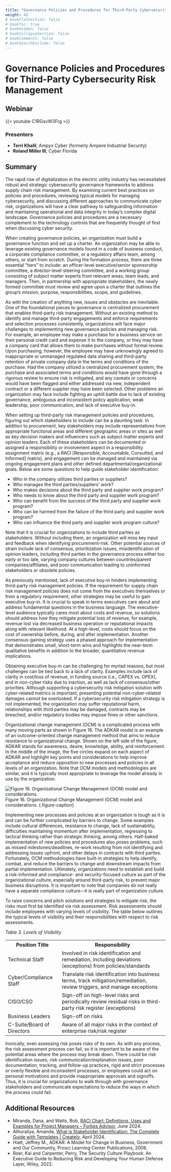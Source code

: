 ```yaml
---
title: "Governance Policies and Procedures for Third-Party Cybersecurity Risk Management"
weight: 42
# bookFlatSection: false
# bookToc: true
# bookHidden: false
# bookCollapseSection: false
# bookComments: false
# bookSearchExclude: false
---
```


# Governance Policies and Procedures for Third-Party Cybersecurity Risk Management

## Webinar
{{< youtube C1RGsvW3Frg >}}

### Presenters
* **Terri Khalil**, Ampyx Cyber (formerly Ampere Industrial Security)
* **Roland Miller III**, Cyber Florida

## Summary
The rapid rise of digitalization in the electric utility industry has necessitated robust and strategic cybersecurity governance frameworks to address supply chain risk management. By examining current best practices on policies and procedures, reviewing typical models for managing cybersecurity, and discussing different approaches to communicate cyber risk, organizations will have a clear pathway to safeguarding information and maintaining operational and data integrity in today’s complex digital landscape. Governance policies and procedures are a necessary complement to the technology controls that are frequently thought of first when discussing cyber security.

When creating governance policies, an organization must build a governance function and set up a charter. An organization may be able to leverage existing governance models found in a code of business conduct, a corporate compliance committee, or a regulatory affairs team, among others, or start from scratch. During the formation process, there are three essential “tiers” to include: an officer-level executive/senior sponsorship committee, a director-level steering committee, and a working group consisting of subject matter experts from relevant areas, team leads, and managers. Then, in partnership with appropriate stakeholders, the newly formed committee must review and agree upon a charter that outlines the group’s mission, purpose, responsibilities, scope, and guidelines.

As with the creation of anything new, issues and obstacles are inevitable. One of the foundational pieces to governance is centralized procurement that enables third-party risk management. Without an existing method to identify and manage third-party engagements and enforce requirements and selection processes consistently, organizations will face major challenges to implementing new governance policies and managing risk. For example, an employee may make a purchase for a business service on their personal credit card and expense it to the company, or they may have a company card that allows them to make purchases without formal review. Upon purchasing, however, the employee may have unknowingly agreed to inappropriate or unmanaged regulated data sharing and third-party retention of private company data in the terms and conditions of the purchase. Had the company utilized a centralized procurement system, the purchase and associated terms and conditions would have gone through a rigorous review to ensure risk is mitigated, and any caveats or concerns would have been flagged and either addressed via new, independent contract or a different supplier may have been selected. Other problems an organization may face include fighting an uphill battle due to lack of existing governance, ambiguous and inconsistent policy application, weak leadership, poor communication, and lack of executive buy-in.

When setting up third-party risk management policies and procedures, figuring out which stakeholders to include can be a daunting task. In addition to procurement, key stakeholders may include representatives from appropriate functional areas and different geographic areas or sites as well as key decision makers and influencers such as subject matter experts and opinion leaders. Each of these stakeholders can be documented or assigned a responsibility or involvement aspect in a responsibility assignment matrix (e.g., a RACI [Responsible, Accountable, Consulted, and Informed] matrix), and engagement can be managed and maintained via ongoing engagement plans and other defined departmental/organizational goals. Below are some questions to help guide stakeholder identification:

* Who in the company utilizes third parties or suppliers?
* Who manages the third parties/suppliers’ work?
* Who makes decisions about the third party and supplier work program?
* Who needs to know about the third party and supplier work program?
* Who can benefit from the success of the third party and supplier work program?
* Who can be harmed from the failure of the third party and supplier work program?
* Who can influence the third party and supplier work program culture?

Note that it is crucial for organizations to include third parties as stakeholders. Without including them, an organization will miss key input and feedback when identifying procurement-risk. Other potential sources of strain include lack of consensus, prioritization issues, misidentification of opinion leaders, including third parties in the governance process either too early or too late, varying company cultures between countries/parent companies/affiliates, and poor communication leading to uninformed stakeholders or obsolete policies.

As previously mentioned, lack of executive buy-in hinders implementing third-party risk management policies. If the requirement for supply chain risk management policies does not come from the executives themselves or from a regulatory requirement, other strategies may be useful to gain executive buy-in. It is crucial to speak in terms executives care about and address fundamental questions in the business language. The executive-level audience typically cares most about costs and revenue, so solutions should address how they mitigate potential loss of revenue, for example, revenue lost via decreased business operation or reputational impacts along with relevant likelihood. At a high-level, costs should focus on the cost of ownership before, during, and after implementation. Another consensus-gaining strategy uses a phased approach for implementation that demonstrates small, short-term wins and highlights the near-term qualitative benefits in addition to the broader, quantitative revenue implications.

Obtaining executive buy-in can be challenging for myriad reasons, but most challenges can be tied back to a lack of clarity. Examples include lack of clarity in cost/loss of revenue, in funding source (i.e., CAPEX vs. OPEX), and in non-cyber risks due to inaction, as well as lack of consensus/other priorities. Although supporting a cybersecurity risk mitigation solution with cyber-related metrics is important, presenting potential non-cyber-related damages cannot be overlooked. If a cybersecurity risk mitigation strategy is not implemented, the organization may suffer reputational harm, relationships with third parties may be damaged, contracts may be breached, and/or regulatory bodies may impose fines or other sanctions.

Organizational change management (OCM) is a complicated process with many moving parts as shown in Figure 16. The ADKAR model is an example of an outcome-oriented change management method that aims to reduce resistance to organizational change. Shown on the left side of the figure, ADKAR stands for awareness, desire, knowledge, ability, and reinforcement. In the middle of the image, the five circles expand on each aspect of ADKAR and highlight key points and considerations to help improve acceptance and reduce opposition to new processes and policies in all levels of an organization. Note that OCM models and methodologies are similar, and it is typically most appropriate to leverage the model already in use by the organization.

![Figure 16. Organizational Change Management (OCM) model and considerations.](figures/070_OCM_model.png)  
Figure 16. Organizational Change Management (OCM) model and considerations.
{.figure-caption}

Implementing new processes and policies at an organization is tough as it is and can be further complicated by barriers to change. Some examples include cultural differences, resistance to change, lack of sustainability, difficulties maintaining momentum after implementation, regressing to tactical thinking rather than strategic thinking, among others. Half-baked implementation of new policies and procedures also poses problems, such as missed milestones/deadlines, re-work resulting from not identifying and addressing issues upfront, and other delays in contracts with third parties. Fortunately, OCM methodologies have built-in strategies to help identify, combat, and reduce the barriers to change and downstream impacts from partial implementation. Ultimately, organizations need to establish and build a risk-informed and compliance- and security-focused culture as part of the organizational culture, especially around third-party risk, to prevent major business disruptions. It is important to note that companies do not really have a separate compliance culture—it is really part of organization culture.

To raise concerns and pitch solutions and strategies to mitigate risk, the risks must first be identified via risk assessment. Risk assessments should include employees with varying levels of visibility. The table below outlines the typical levels of visibility and their responsibilities with respect to risk assessments. 

*Table 3. Levels of Visibility*
<table>
    <tr>
        <th>Position Title</th>
        <th>Responsibility</th>
    </tr>
    <tr>
        <td>Technical Staff</td>
        <td>Involved in risk identification and remediation, including deviations (exceptions) from policies/standards</td>
    </tr>
    <tr>
        <td>Cyber/Compliance Staff</td>
        <td>Translate risk identification into business terms, track mitigation/remediation, review triggers, and manage exceptions</td>
    </tr>
    <tr>
        <td>CISO/CSO</td>
        <td>Sign-off on high-level risks and periodically review residual risks in third-party risk register (exceptions)</td>
    </tr>
    <tr>
        <td>Business Leaders</td>
        <td>Sign-off on risks</td>
    </tr>
    <tr>
        <td>C-Suite/Board of Directors</td>
        <td>Aware of all major risks in the context of enterprise risk/risk register</td>
    </tr>
</table>

Ironically, even assessing risk poses risks of its own. As with any process, the risk assessment process can fail, so it is important to be aware of the potential areas where the process may break down. There could be risk identification issues, risk communication/explanation issues, poor documentation, tracking, and follow-up practices, rigid and strict processes or overly flexible and inconsistent processes, or employees could act on personal motivations and provide inappropriate approvals and signoffs. Thus, it is crucial for organizations to walk through with governance stakeholders and communicate expectations to reduce the ways in which the process could fail.

## Additional Resources
* Miranda, Dana, and Watts, Bob, [RACI Chart: Definitions, Uses and Examples for Project Managers – Forbes Advisor](https://www.forbes.com/advisor/business/raci-chart/), June 2024.
* Athuraliya, Amanda,  [What is Stakeholder Identification: The Complete Guide with Templates | Creately](https://creately.com/guides/stakeholder-identification/), April 2024.
* Hiatt, Jeffrey M., ADKAR: A Model for Change in Business, Government and Our Community, Prosci Learning Center Publications, 2006.
* Roer, Kai and Carpenter, Perry, The Security Culture Playbook: An Executive Guide to Reducing Risk and Developing Your Human Defense Layer, Wiley, 2022.

